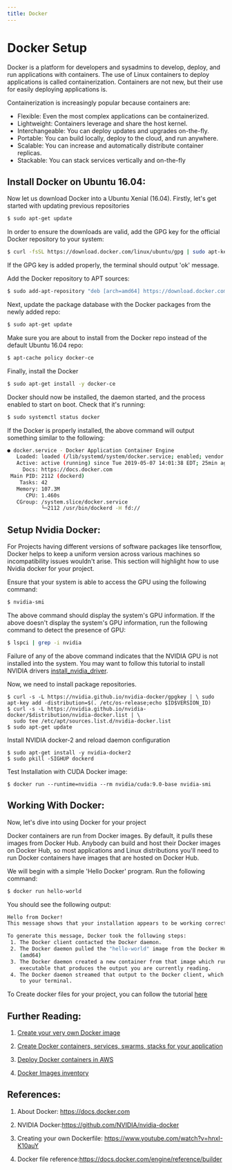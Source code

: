 ```yaml
---
title: Docker 
---
```


# Docker Setup

Docker is a platform for developers and sysadmins to develop, deploy, and run applications with containers. The use of Linux containers to deploy applications is called containerization. Containers are not new, but their use for easily deploying applications is.

Containerization is increasingly popular because containers are:

  - Flexible: Even the most complex applications can be containerized.
  - Lightweight: Containers leverage and share the host kernel.
  - Interchangeable: You can deploy updates and upgrades on-the-fly.
  - Portable: You can build locally, deploy to the cloud, and run anywhere.
  - Scalable: You can increase and automatically distribute container replicas.
  - Stackable: You can stack services vertically and on-the-fly

## Install Docker on Ubuntu 16.04:

Now let us download Docker into a Ubuntu Xenial (16.04). Firstly, let's get started with updating previous repositories

```sh
$ sudo apt-get update
```

In order to ensure the downloads are valid, add the GPG key for the official Docker repository to your system:

```sh
$ curl -fsSL https://download.docker.com/linux/ubuntu/gpg | sudo apt-key add - 
```
If the GPG key is added properly, the terminal should output 'ok' message.

Add the Docker repository to APT sources:

```sh
$ sudo add-apt-repository "deb [arch=amd64] https://download.docker.com/linux/ubuntu $(lsb_release -cs) stable"
```

Next, update the package database with the Docker packages from the newly added repo:

```sh
$ sudo apt-get update
```

Make sure you are about to install from the Docker repo instead of the default Ubuntu 16.04 repo:

```sh
$ apt-cache policy docker-ce
```

Finally, install the Docker

```sh
$ sudo apt-get install -y docker-ce
```

Docker should now be installed, the daemon started, and the process enabled to start on boot. Check that it's running:

```sh
$ sudo systemctl status docker
```

If the Docker is properly installed, the above command will output something similar to the following:

```sh
● docker.service - Docker Application Container Engine
   Loaded: loaded (/lib/systemd/system/docker.service; enabled; vendor preset: enabled)
   Active: active (running) since Tue 2019-05-07 14:01:38 EDT; 25min ago
     Docs: https://docs.docker.com
 Main PID: 2112 (dockerd)
    Tasks: 42
   Memory: 107.3M
      CPU: 1.460s
   CGroup: /system.slice/docker.service
           └─2112 /usr/bin/dockerd -H fd://
```

## Setup Nvidia Docker:

For Projects having different versions of software packages like tensorflow, Docker helps to keep a uniform version across various machines so incompatibility issues wouldn't arise. This section will highlight how to use Nvidia docker for your project.

Ensure that your system is able to access the GPU using the following command:

```sh
$ nvidia-smi
```

The above command should display the system's GPU information. If the above doesn't display the system's GPU information, run the following command to detect the presence of GPU: 

```sh
$ lspci | grep -i nvidia
```

Failure of any of the above command indicates that the NVIDIA GPU is not installed into the system. You may want to follow this tutorial to install NVIDIA drivers [install_nvidia_driver](<https://github.com/heethesh/Computer-Vision-and-Deep-Learning-Setup>).

Now, we need to install package repositories.

```
$ curl -s -L https://nvidia.github.io/nvidia-docker/gpgkey | \ sudo apt-key add -distribution=$(. /etc/os-release;echo $ID$VERSION_ID)
$ curl -s -L https://nvidia.github.io/nvidia-docker/$distribution/nvidia-docker.list | \
  sudo tee /etc/apt/sources.list.d/nvidia-docker.list
$ sudo apt-get update
```

Install NVIDIA docker-2 and reload daemon configuration

```
$ sudo apt-get install -y nvidia-docker2
$ sudo pkill -SIGHUP dockerd
```

Test Installation with CUDA Docker image:

```
$ docker run --runtime=nvidia --rm nvidia/cuda:9.0-base nvidia-smi
```

## Working With Docker:

Now, let's dive into using Docker for your project

Docker containers are run from Docker images. By default, it pulls these images from Docker Hub. Anybody can build and host their Docker images on Docker Hub, so most applications and Linux distributions you'll need to run Docker containers have images that are hosted on Docker Hub.

We will begin with a simple 'Hello Docker' program. Run the following command:

```sh
$ docker run hello-world
```

You should see the following output:

```sh
Hello from Docker!
This message shows that your installation appears to be working correctly.

To generate this message, Docker took the following steps:
 1. The Docker client contacted the Docker daemon.
 2. The Docker daemon pulled the "hello-world" image from the Docker Hub.
    (amd64)
 3. The Docker daemon created a new container from that image which runs the
    executable that produces the output you are currently reading.
 4. The Docker daemon streamed that output to the Docker client, which sent it
    to your terminal.
```

To Create docker files for your project, you can follow the tutorial [here](<https://www.mirantis.com/blog/how-do-i-create-a-new-docker-image-for-my-application/>)

## Further Reading:
1. [Create your very own Docker image](https://www.scalyr.com/blog/create-docker-image)

2. [Create Docker containers, services,  swarms, stacks for your application](https://docs.docker.com/get-started)

3. [Deploy Docker containers in AWS](https://aws.amazon.com/getting-started/tutorials/deploy-docker-containers)

4. [Docker Images inventory](https://hub.docker.com/search/?type=image)

## References:
1. About Docker: https://docs.docker.com

2. NVIDIA Docker:https://github.com/NVIDIA/nvidia-docker

3. Creating your own Dockerfile: https://www.youtube.com/watch?v=hnxI-K10auY

4. Docker file reference:https://docs.docker.com/engine/reference/builder
